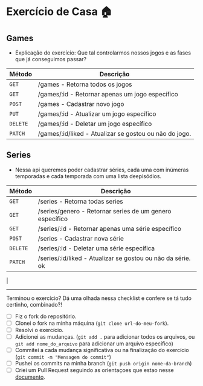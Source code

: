 # Exercício de Casa 🏠 

## Games

- Explicação do exercício: Que tal controlarmos nossos jogos e as fases
que já conseguimos passar?

| Método |  Descrição|
| --------- | ----------- |
| `GET` | /games - Retorna todos os jogos |
| `GET` | /games/:id - Retornar apenas um jogo específico |
| `POST` | /games - Cadastrar novo jogo |
| `PUT` | /games/:id - Atualizar um jogo específico |
| `DELETE` | /games/:id - Deletar um jogo específico |
| `PATCH` | /games/:id/liked - Atualizar se gostou ou não do jogo. |

## Series

- Nessa api queremos poder cadastrar séries, cada uma com inúmeras temporadas e cada
temporada com uma lista deepisódios.

| Método |  Descrição|
| --------- | ----------- |
| `GET` | /series - Retorna todas series| ok
| `GET` | /series/genero - Retornar series de um genero específico| ok
| `GET` | /series/:id - Retornar apenas uma série específico | ok
| `POST` | /series - Cadastrar nova série | ok
| `DELETE` | /series/:id - Deletar uma série específica |ok
| `PATCH` | /series/:id/liked - Atualizar se gostou ou não da série. ok
 |

---

Terminou o exercício? Dá uma olhada nessa checklist e confere se tá tudo certinho, combinado?!

- [ ] Fiz o fork do repositório.
- [ ] Clonei o fork na minha máquina (`git clone url-do-meu-fork`).
- [ ] Resolvi o exercício.
- [ ] Adicionei as mudanças. (`git add .` para adicionar todos os arquivos, ou `git add nome_do_arquivo` para adicionar um arquivo específico)
- [ ] Commitei a cada mudança significativa ou na finalização do exercício (`git commit -m "Mensagem do commit"`)
- [ ] Pushei os commits na minha branch (`git push origin nome-da-branch`)
- [ ] Criei um Pull Request seguindo as orientaçoes que estao nesse [documento](https://github.com/mflilian/repo-example/blob/main/exercicios/para-casa/instrucoes-pull-request.md).
